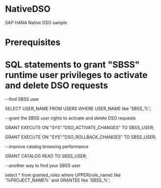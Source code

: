 # NativeDSO
SAP HANA Native DSO sample

# Prerequisites

# SQL statements to grant "SBSS" runtime user privileges to activate and delete DSO requests

--find SBSS user

SELECT USER_NAME FROM USERS WHERE USER_NAME like 'SBSS_%';

--grant the SBSS user rights to activate and delete DSO requests

GRANT EXECUTE ON "SYS"."DSO_ACTIVATE_CHANGES" TO SBSS_USER;

GRANT EXECUTE ON "SYS"."DSO_ROLLBACK_CHANGES" TO SBSS_USER;

--improve catalog browsing performance

GRANT CATALOG READ TO SBSS_USER;

--another way to find your SBSS user

select * from granted_roles where UPPER(role_name) like '%PROJECT_NAME%' and GRANTEE like 'SBSS_%';
